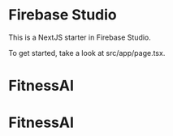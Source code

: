 # Firebase Studio

This is a NextJS starter in Firebase Studio.

To get started, take a look at src/app/page.tsx.
# FitnessAI
# FitnessAI
